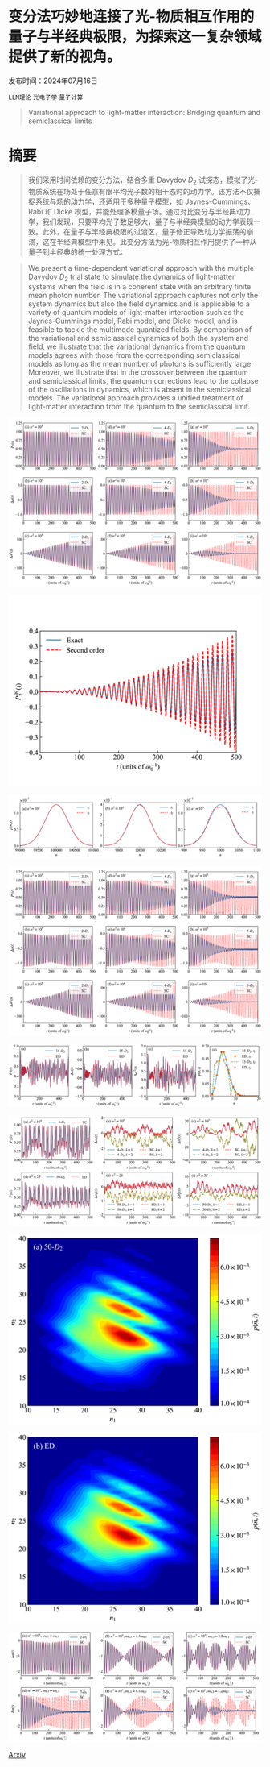 # 变分法巧妙地连接了光-物质相互作用的量子与半经典极限，为探索这一复杂领域提供了新的视角。

发布时间：2024年07月16日

`LLM理论` `光电子学` `量子计算`

> Variational approach to light-matter interaction: Bridging quantum and semiclassical limits

# 摘要

> 我们采用时间依赖的变分方法，结合多重 Davydov $D_2$ 试探态，模拟了光-物质系统在场处于任意有限平均光子数的相干态时的动力学。该方法不仅捕捉系统与场的动力学，还适用于多种量子模型，如 Jaynes-Cummings、Rabi 和 Dicke 模型，并能处理多模量子场。通过对比变分与半经典动力学，我们发现，只要平均光子数足够大，量子与半经典模型的动力学表现一致。此外，在量子与半经典极限的过渡区，量子修正导致动力学振荡的崩溃，这在半经典模型中未见。此变分方法为光-物质相互作用提供了一种从量子到半经典的统一处理方式。

> We present a time-dependent variational approach with the multiple Davydov $D_2$ trial state to simulate the dynamics of light-matter systems when the field is in a coherent state with an arbitrary finite mean photon number. The variational approach captures not only the system dynamics but also the field dynamics and is applicable to a variety of quantum models of light-matter interaction such as the Jaynes-Cummings model, Rabi model, and Dicke model, and is feasible to tackle the multimode quantized fields. By comparison of the variational and semiclassical dynamics of both the system and field, we illustrate that the variational dynamics from the quantum models agrees with those from the corresponding semiclassical models as long as the mean number of photons is sufficiently large. Moreover, we illustrate that in the crossover between the quantum and semiclassical limits, the quantum corrections lead to the collapse of the oscillations in dynamics, which is absent in the semiclassical models. The variational approach provides a unified treatment of light-matter interaction from the quantum to the semiclassical limit.

![变分法巧妙地连接了光-物质相互作用的量子与半经典极限，为探索这一复杂领域提供了新的视角。](../../../paper_images/2407.12228/x1.png)

![变分法巧妙地连接了光-物质相互作用的量子与半经典极限，为探索这一复杂领域提供了新的视角。](../../../paper_images/2407.12228/x2.png)

![变分法巧妙地连接了光-物质相互作用的量子与半经典极限，为探索这一复杂领域提供了新的视角。](../../../paper_images/2407.12228/x3.png)

![变分法巧妙地连接了光-物质相互作用的量子与半经典极限，为探索这一复杂领域提供了新的视角。](../../../paper_images/2407.12228/x4.png)

![变分法巧妙地连接了光-物质相互作用的量子与半经典极限，为探索这一复杂领域提供了新的视角。](../../../paper_images/2407.12228/x5.png)

![变分法巧妙地连接了光-物质相互作用的量子与半经典极限，为探索这一复杂领域提供了新的视角。](../../../paper_images/2407.12228/x6.png)

![变分法巧妙地连接了光-物质相互作用的量子与半经典极限，为探索这一复杂领域提供了新的视角。](../../../paper_images/2407.12228/x7.png)

![变分法巧妙地连接了光-物质相互作用的量子与半经典极限，为探索这一复杂领域提供了新的视角。](../../../paper_images/2407.12228/x8.png)

![变分法巧妙地连接了光-物质相互作用的量子与半经典极限，为探索这一复杂领域提供了新的视角。](../../../paper_images/2407.12228/x9.png)

[Arxiv](https://arxiv.org/abs/2407.12228)